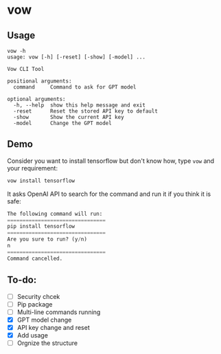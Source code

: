 # vow

## Usage
```
vow -h
usage: vow [-h] [-reset] [-show] [-model] ...

Vow CLI Tool

positional arguments:
  command     Command to ask for GPT model

optional arguments:
  -h, --help  show this help message and exit
  -reset      Reset the stored API key to default
  -show       Show the current API key
  -model      Change the GPT model
```
## Demo
Consider you want to install tensorflow but don't know how, type `vow` and your requirement:
```python
vow install tensorflow
```

It asks OpenAI API to search for the command and run it if you think it is safe:
```python
The following command will run: 
================================
pip install tensorflow
================================
Are you sure to run? (y/n)
n
================================
Command cancelled.
```
## To-do:
- [ ] Security chcek
- [ ] Pip package
- [ ] Multi-line commands running
- [x] GPT model change
- [x] API key change and reset
- [x] Add usage
- [ ] Orgnize the structure